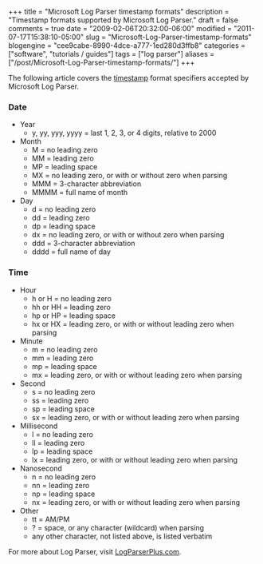 +++
title = "Microsoft Log Parser timestamp formats"
description = "Timestamp formats supported by Microsoft Log Parser."
draft = false
comments = true
date = "2009-02-06T20:32:00-06:00"
modified = "2011-07-17T15:38:10-05:00"
slug = "Microsoft-Log-Parser-timestamp-formats"
blogengine = "cee9cabe-8990-4dce-a777-1ed280d3ffb8"
categories = ["software", "tutorials / guides"]
tags = ["log parser"]
aliases = ["/post/Microsoft-Log-Parser-timestamp-formats/"]
+++

<p>The following article covers the <a rel="external" href="http://logparserplus.com/Functions#function_TO_TIMESTAMP">timestamp</a> format specifiers accepted by Microsoft Log Parser.</p>
<h3>Date</h3>
<ul>
<li>
<div>Year</div>
<ul>
<li>
<div>y, yy, yyy, yyyy = last 1, 2, 3, or 4 digits, relative to 2000</div>
</li>
</ul>
</li>
<li>
<div>Month</div>
<ul>
<li>
<div>M = no leading zero</div>
</li>
<li>
<div>MM = leading zero</div>
</li>
<li>
<div>MP = leading space</div>
</li>
<li>
<div>MX = no leading zero, or with or without zero when parsing</div>
</li>
<li>
<div>MMM = 3-character abbreviation</div>
</li>
<li>
<div>MMMM = full name of month</div>
</li>
</ul>
</li>
<li>
<div>Day</div>
<ul>
<li>
<div>d = no leading zero</div>
</li>
<li>
<div>dd = leading zero</div>
</li>
<li>
<div>dp = leading space</div>
</li>
<li>
<div>dx = no leading zero, or with or without zero when parsing</div>
</li>
<li>
<div>ddd = 3-character abbreviation</div>
</li>
<li>
<div>dddd = full name of day</div>
</li>
</ul>
</li>
</ul>
<h3>Time</h3>
<ul>
<li>
<div>Hour</div>
<ul>
<li>
<div>h or H = no leading zero</div>
</li>
<li>
<div>hh or HH = leading zero</div>
</li>
<li>
<div>hp or HP = leading space</div>
</li>
<li>
<div>hx or HX = leading zero, or with or without leading zero when parsing</div>
</li>
</ul>
</li>
<li>
<div>Minute</div>
<ul>
<li>
<div>m = no leading zero</div>
</li>
<li>
<div>mm = leading zero</div>
</li>
<li>
<div>mp = leading space</div>
</li>
<li>
<div>mx = leading zero, or with or without leading zero when parsing</div>
</li>
</ul>
</li>
<li>
<div>Second</div>
<ul>
<li>
<div>s&nbsp;= no leading zero</div>
</li>
<li>
<div>ss&nbsp;= leading zero</div>
</li>
<li>
<div>sp = leading space</div>
</li>
<li>
<div>sx = leading zero, or with or without leading zero when parsing</div>
</li>
</ul>
</li>
<li>
<div>Millisecond</div>
<ul>
<li>
<div>l&nbsp;= no leading zero</div>
</li>
<li>
<div>ll&nbsp;= leading zero</div>
</li>
<li>
<div>lp = leading space</div>
</li>
<li>
<div>lx = leading zero, or with or without leading zero when parsing</div>
</li>
</ul>
</li>
<li>
<div>Nanosecond</div>
<ul>
<li>
<div>n&nbsp;= no leading zero</div>
</li>
<li>
<div>nn&nbsp;= leading zero</div>
</li>
<li>
<div>np = leading space</div>
</li>
<li>
<div>nx = leading zero, or with or without leading zero when parsing</div>
</li>
</ul>
</li>
<li>
<div>Other</div>
<ul>
<li>
<div>tt = AM/PM</div>
</li>
<li>
<div>? = space, or any character (wildcard) when parsing</div>
</li>
<li>
<div>any other character, not listed above, is listed verbatim&nbsp;</div>
</li>
</ul>
</li>
</ul>
<p>For more about Log Parser, visit <a href="http://LogParserPlus.com">LogParserPlus.com</a>.</p>
